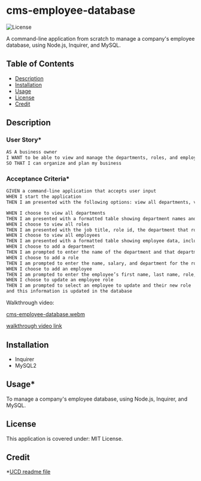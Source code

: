 # cms-employee-database

![License](https://img.shields.io/badge/License-MIT_License-lightblue.svg)

A command-line application from scratch to manage a company's employee database, using Node.js, Inquirer, and MySQL.

## Table of Contents

- [Description](#description)
- [Installation](#installation)
- [Usage](#usage)
- [License](#license)
- [Credit](#credit)

## Description

### User Story*

```md
AS A business owner
I WANT to be able to view and manage the departments, roles, and employees in my company
SO THAT I can organize and plan my business
```

### Acceptance Criteria*

```md
GIVEN a command-line application that accepts user input
WHEN I start the application
THEN I am presented with the following options: view all departments, view all roles, view all employees, add a department, add a role, add an employee, and update an employee role

WHEN I choose to view all departments
THEN I am presented with a formatted table showing department names and department ids
WHEN I choose to view all roles
THEN I am presented with the job title, role id, the department that role belongs to, and the salary for that role
WHEN I choose to view all employees
THEN I am presented with a formatted table showing employee data, including employee ids, first names, last names, job titles, departments, salaries, and managers that the employees report to
WHEN I choose to add a department
THEN I am prompted to enter the name of the department and that department is added to the database
WHEN I choose to add a role
THEN I am prompted to enter the name, salary, and department for the role and that role is added to the database
WHEN I choose to add an employee
THEN I am prompted to enter the employee’s first name, last name, role, and manager, and that employee is added to the database
WHEN I choose to update an employee role
THEN I am prompted to select an employee to update and their new role 
and this information is updated in the database 
```

Walkthrough video:

[cms-employee-database.webm](https://github.com/Ivana-Djordjevic/cms-employee-database/assets/127266659/ed789bf0-b7ac-4a7b-9dc8-1a4b790ab229)

[walkthrough video link](https://drive.google.com/file/d/1NjiN99HGem0tQTPZkw7OQU6aqWnCykcM/view)

## Installation

- Inquirer
- MySQL2

## Usage*

To manage a company's employee database, using Node.js, Inquirer, and MySQL.

## License

This application is covered under: MIT License.  

## Credit 

*[UCD readme file](https://git.bootcampcontent.com/University-of-California---Davis/UCD-VIRT-FSF-PT-09-2023-U-LOLC/-/blob/main/12-SQL/02-Challenge/README.md)
